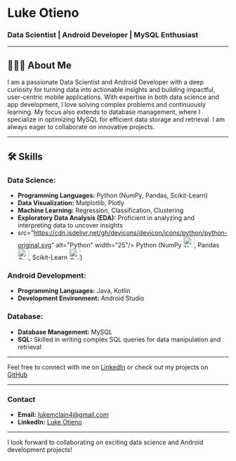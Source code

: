 # Luke Otieno

### Data Scientist | Android Developer | MySQL Enthusiast

---

## 🧑🏿‍💻 About Me

I am a passionate Data Scientist and Android Developer with a deep curiosity for turning data into actionable insights and building impactful, user-centric mobile applications. With expertise in both data science and app development, I love solving complex problems and continuously learning. My focus also extends to database management, where I specialize in optimizing MySQL for efficient data storage and retrieval. I am always eager to collaborate on innovative projects.

---

## 🛠 Skills

### Data Science:
- **Programming Languages:** Python (NumPy, Pandas, Scikit-Learn)
- **Data Visualization:** Matplotlib, Plotly
- **Machine Learning:** Regression, Classification, Clustering
- **Exploratory Data Analysis (EDA):** Proficient in analyzing and interpreting data to uncover insights
- src="https://cdn.jsdelivr.net/gh/devicons/devicon/icons/python/python-original.svg" alt="Python" width="25"/> Python (NumPy <img src="https://cdn.jsdelivr.net/gh/devicons/devicon/icons/numpy/numpy-original.svg" alt="NumPy" width="25"/>, Pandas <img src="https://cdn.jsdelivr.net/gh/devicons/devicon/icons/pandas/pandas-original.svg" alt="Pandas" width="25"/>, Scikit-Learn <img src="https://cdn.jsdelivr.net/gh/devicons/devicon/icons/scikit-learn/scikit-learn-original.svg" alt="Scikit-Learn" width="25"/>)



### Android Development:
- **Programming Languages:** Java, Kotlin
- **Development Environment:** Android Studio

### Database:
- **Database Management:** MySQL
- **SQL:** Skilled in writing complex SQL queries for data manipulation and retrieval

---

Feel free to connect with me on [LinkedIn](www.linkedin.com/in/luke-otieno-545847313) or check out my projects on [GitHub](https://github.com/AtRealMasterLuke)

---


### Contact

- **Email:** lukemclain4@gmail.com
- **LinkedIn:** [Luke Otieno](https://www.linkedin.com/luke-otieno-545847313)

---

I look forward to collaborating on exciting data science and Android development projects!

